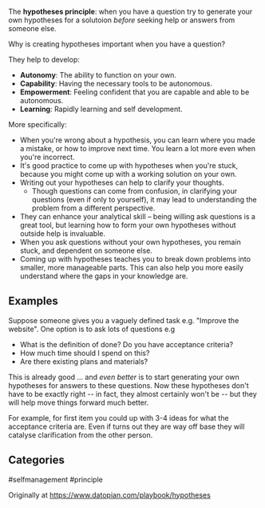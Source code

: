 The **hypotheses principle**: when you have a question try to generate your own hypotheses for a solutoion _before_ seeking help or answers from someone else.

Why is creating hypotheses important when you have a question?

They help to develop:

- **Autonomy**: The ability to function on your own.
- **Capability**: Having the necessary tools to be autonomous.
- **Empowerment**: Feeling confident that you are capable and able to be autonomous.
- **Learning**: Rapidly learning and self development.

More specifically:

- When you're wrong about a hypothesis, you can learn where you made a mistake, or how to improve next time. You learn a lot more even when you're incorrect.
- It's good practice to come up with hypotheses when you're stuck, because you might come up with a working solution on your own.
- Writing out your hypotheses can help to clarify your thoughts.
    - Though questions can come from confusion, in clarifying your questions (even if only to yourself), it may lead to understanding the problem from a different perspective.
- They can enhance your analytical skill – being willing ask questions is a great tool, but learning how to form your own hypotheses without outside help is invaluable.
- When you ask questions without your own hypotheses, you remain stuck, and dependent on someone else.
- Coming up with hypotheses teaches you to break down problems into smaller, more manageable parts. This can also help you more easily understand where the gaps in your knowledge are.

## Examples

Suppose someone gives you a vaguely defined task e.g. "Improve the website". One option is to ask lots of questions e.g

- What is the definition of done? Do you have acceptance criteria?
- How much time should I spend on this?
- Are there existing plans and materials?

This is already good ... and *even better* is to start generating your own hypotheses for answers to these questions. Now these hypotheses don't have to be exactly right -- in fact, they almost certainly won't be -- but they will help move things forward much better.

For example, for first item you could up with 3-4 ideas for what the acceptance criteria are. Even if turns out they are way off base they will catalyse clarification from the other person.

## Categories

#selfmanagement #principle

Originally at https://www.datopian.com/playbook/hypotheses